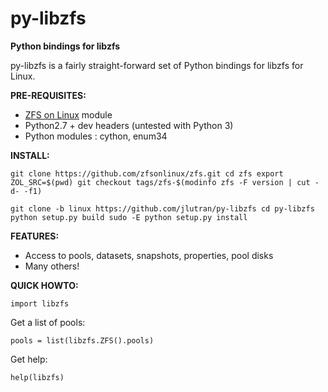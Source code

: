 py-libzfs
======

**Python bindings for libzfs**

py-libzfs is a fairly straight-forward set of Python bindings for libzfs for Linux.

**PRE-REQUISITES:**

- [ZFS on Linux](https://zfsonlinux.og) module
- Python2.7 + dev headers (untested with Python 3)
- Python modules : cython, enum34

**INSTALL:**

`git clone https://github.com/zfsonlinux/zfs.git
cd zfs
export ZOL_SRC=$(pwd)
git checkout tags/zfs-$(modinfo zfs -F version | cut -d- -f1)`

`git clone -b linux https://github.com/jlutran/py-libzfs
cd py-libzfs
python setup.py build
sudo -E python setup.py install`

**FEATURES:**

- Access to pools, datasets, snapshots, properties, pool disks
- Many others!

**QUICK HOWTO:**

`import libzfs`

Get a list of pools:

`pools = list(libzfs.ZFS().pools)`

Get help:

`help(libzfs)`


